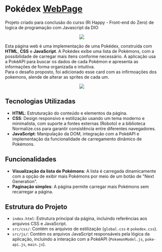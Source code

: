 # Pokédex [WebPage](https://arturllopes.github.io/Desafio-PokedexApi-DIO/)
Projeto criado para conclusão do curso (Ri Happy - Front-end do Zero) de logica de programação com Javascript da DIO

<div align="center">
  <img src="https://github.com/user-attachments/assets/19cbd011-4003-4fbc-8ba2-55346dc07c2a"  wigth="200px" />
   
</div>

Esta página web é uma implementação  de uma Pokédex, construída com **HTML**, **CSS** e **JavaScript**. A Pokédex exibe uma lista de Pokémons, com a possibilidade de carregar mais itens conforme necessário. A aplicação usa a PokéAPI para buscar os dados de cada Pokémon e apresenta as informações de forma organizada e intuitiva.
<br>
Para o desafio proposto, foi adicionado esse card com as infirmoações dos pokemons, alende de alterar as sprites de cada um.

<div align="center">
   
  <img src="https://github.com/user-attachments/assets/4d4904c5-d847-4696-b7ab-9894773e7510" wigth="200px" />
</div>

## Tecnologias Utilizadas

-   **HTML**: Estruturação do conteúdo e elementos da página.
-   **CSS**: Design responsivo e estilização usando um tema moderno e minimalista, com suporte a fontes externas (Roboto) e a biblioteca Normalize.css para garantir consistência entre diferentes navegadores.
-   **JavaScript**: Manipulação da DOM, integração com a PokéAPI e implementação da funcionalidade de carregamento dinâmico de Pokémons.

## Funcionalidades

-   **Visualização da lista de Pokémons**: A lista é carregada dinamicamente com a opção de exibir mais Pokémons por meio de um botão de "Next Generation".
-   **Paginação simples**: A página permite carregar mais Pokémons sem recarregar a página.

## Estrutura do Projeto

-   `index.html`: Estrutura principal da página, incluindo referências aos arquivos CSS e JavaScript.
-   `src/css/`: Contém os arquivos de estilização (`global.css` e `pokedex.css`).
-   `src/js/`: Contém os arquivos JavaScript responsáveis pela lógica da aplicação, incluindo a interação com a PokéAPI (`PokemonModel.js`, `poke-api.js`, `main.js`).

